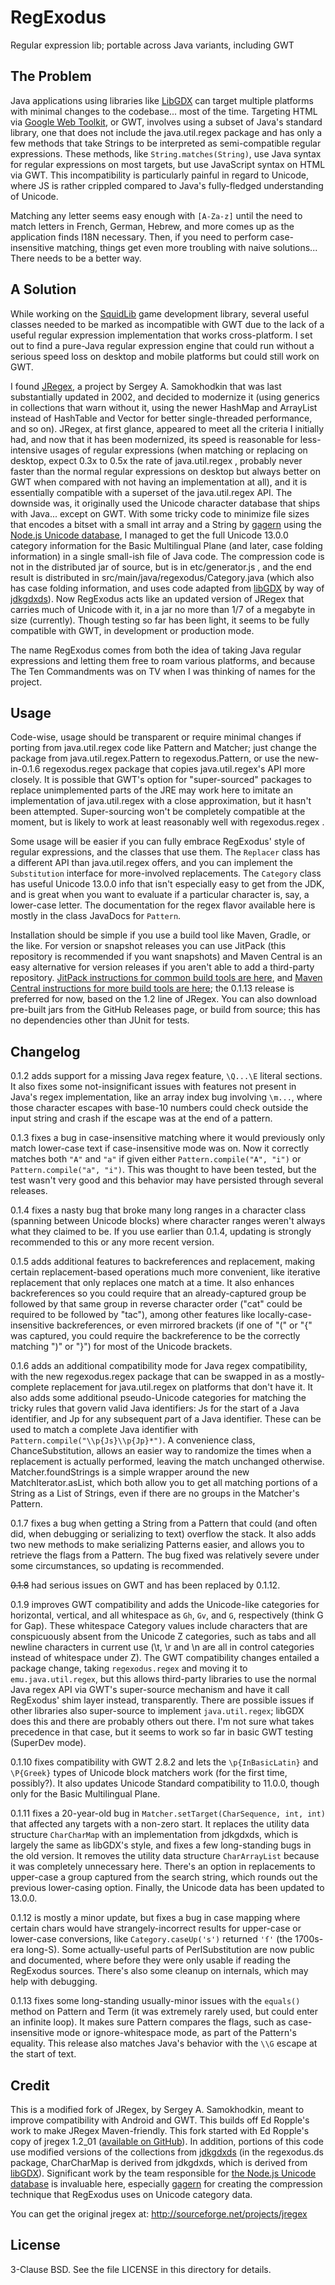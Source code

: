 # RegExodus
Regular expression lib; portable across Java variants, including GWT

## The Problem

Java applications using libraries like [LibGDX](https://libgdx.badlogicgames.com/)
can target multiple platforms with minimal changes to the codebase... most of the
time. Targeting HTML via [Google Web Toolkit](http://www.gwtproject.org/), or GWT,
involves using a subset of Java's standard library, one that does not include the
java.util.regex package and has only a few methods that take Strings to be interpreted
as semi-compatible regular expressions. These methods, like `String.matches(String)`,
use Java syntax for regular expressions on most targets, but use JavaScript syntax on
HTML via GWT. This incompatibility is particularly painful in regard to Unicode,
where JS is rather crippled compared to Java's fully-fledged understanding of Unicode.

Matching any letter seems easy enough with `[A-Za-z]` until the need to match letters
in French, German, Hebrew, and more comes up as the application finds I18N necessary.
Then, if you need to perform case-insensitive matching, things get even more troubling
with naive solutions... There needs to be a better way.

## A Solution

While working on the [SquidLib](https://github.com/SquidPony/SquidLib) game development
library, several useful classes needed to be marked as incompatible with GWT due to
the lack of a useful regular expression implementation that works cross-platform.
I set out to find a pure-Java regular expression engine that could run without a serious
speed loss on desktop and mobile platforms but could still work on GWT.

I found [JRegex](http://sourceforge.net/projects/jregex), a project by Sergey A.
Samokhodkin that was last substantially updated in 2002, and decided to modernize
it (using generics in collections that warn without it, using the newer HashMap and
ArrayList instead of HashTable and Vector for better single-threaded performance, and
so on). JRegex, at first glance, appeared to meet all the criteria I initially had, and
now that it has been modernized, its speed is reasonable for less-intensive usages of
regular expressions (when matching or replacing on desktop, expect 0.3x to 0.5x the rate
of java.util.regex , probably never faster than the normal regular expressions on desktop
but always better on GWT when compared with not having an implementation at all), and it
is essentially compatible with a superset of the java.util.regex API. The downside was,
it originally used the Unicode character database that ships with Java... except on GWT.
With some tricky code to minimize file sizes that encodes a bitset with a small int array
and a String by [gagern](https://gist.github.com/gagern/89db1179766a702c564d) using the
[Node.js Unicode database](https://github.com/mathiasbynens/node-unicode-data), I managed
to get the full Unicode 13.0.0 category information for the Basic Multilingual Plane (and
later, case folding information) in a single small-ish file of Java code. The compression
code is not in the distributed jar of source, but is in etc/generator.js , and the end
result is distributed in src/main/java/regexodus/Category.java (which also has case
folding information, and uses code adapted from [libGDX](https://github.com/libgdx/libgdx)
by way of [jdkgdxds](https://github.com/tommyettinger/jdkgdxds)). Now RegExodus acts like
an updated version of JRegex that carries much of Unicode with it, in a jar no more than
1/7 of a megabyte in size (currently). Though testing so far has been light, it seems to be
fully compatible with GWT, in development or production mode.

The name RegExodus comes from both the idea of taking Java regular expressions and
letting them free to roam various platforms, and because The Ten Commandments was on TV
when I was thinking of names for the project.

## Usage

Code-wise, usage should be transparent or require minimal changes if porting from
java.util.regex code like Pattern and Matcher; just change the package from
java.util.regex.Pattern to regexodus.Pattern, or use the new-in-0.1.6 regexodus.regex
package that copies java.util.regex's API more closely. It is possible that GWT's option
for "super-sourced" packages to replace unimplemented parts of the JRE may work here
to imitate an implementation of java.util.regex with a close approximation, but it
hasn't been attempted. Super-sourcing won't be completely compatible at the moment,
but is likely to work at least reasonably well with regexodus.regex .

Some usage will be easier if you can fully embrace RegExodus' style of regular
expressions, and the classes that use them. The `Replacer` class has a different API
than java.util.regex offers, and you can implement the `Substitution` interface for
more-involved replacements. The `Category` class has useful Unicode 13.0.0 info that
isn't especially easy to get from the JDK, and is great when you want to evaluate if
a particular character is, say, a lower-case letter. The documentation for the regex
flavor available here is mostly in the class JavaDocs for `Pattern`.

Installation should be simple if you use a build tool like Maven, Gradle, or the like.
For version or snapshot releases you can use JitPack (this repository is recommended
if you want snapshots) and Maven Central is an easy alternative for
version releases if you aren't able to add a third-party repository.
[JitPack instructions for common build tools are here](https://jitpack.io/#tommyettinger/RegExodus),
and [Maven Central instructions for more build tools are
here](http://search.maven.org/#artifactdetails%7Ccom.github.tommyettinger%7Cregexodus%7C0.1.13%7Cjar);
the 0.1.13 release is preferred for now, based on the 1.2 line of JRegex. You can
also download pre-built jars from the GitHub Releases page, or build from
source; this has no dependencies other than JUnit for tests.

## Changelog

0.1.2 adds support for a missing Java regex feature, `\Q...\E` literal sections.
It also fixes some not-insignificant issues with features not present in Java's
regex implementation, like an array index bug involving `\m...`, where those
character escapes with base-10 numbers could check outside the input string and
crash if the escape was at the end of a pattern.

0.1.3 fixes a bug in case-insensitive matching where it would previously only
match lower-case text if case-insensitive mode was on. Now it correctly matches
both `"A"` and `"a"` if given either `Pattern.compile("A", "i")` or
`Pattern.compile("a", "i")`. This was thought to have been tested, but the test
wasn't very good and this behavior may have persisted through several releases.

0.1.4 fixes a nasty bug that broke many long ranges in a character class
(spanning between Unicode blocks) where character ranges weren't always what
they claimed to be. If you use earlier than 0.1.4, updating is strongly
recommended to this or any more recent version.

0.1.5 adds additional features to backreferences and replacement, making certain
replacement-based operations much more convenient, like iterative replacement
that only replaces one match at a time. It also enhances backreferences so you
could require that an already-captured group be followed by that same group in
reverse character order ("cat" could be required to be followed by "tac"), among
other features like locally-case-insensitive backreferences, or even mirrored
brackets (if one of "(" or "{" was captured, you could require the backreference
to be the correctly matching ")" or "}") for most of the Unicode brackets.

0.1.6 adds an additional compatibility mode for Java regex compatibility, with
the new regexodus.regex package that can be swapped in as a mostly-complete
replacement for java.util.regex on platforms that don't have it. It also adds
some additional pseudo-Unicode categories for matching the tricky rules that
govern valid Java identifiers:  Js for the *s*tart of a Java identifier, and Jp
for any subsequent *p*art of a Java identifier. These can be used to match a
complete Java identifier with `Pattern.compile("\\p{Js}\\p{Jp}*")`. A convenience
class, ChanceSubstitution, allows an easier way to randomize the times when
a replacement is actually performed, leaving the match unchanged otherwise.
Matcher.foundStrings is a simple wrapper around the new MatchIterator.asList,
which both allow you to get all matching portions of a String as a List of
Strings, even if there are no groups in the Matcher's Pattern.

0.1.7 fixes a bug when getting a String from a Pattern that could (and often did,
when debugging or serializing to text) overflow the stack. It also adds two new
methods to make serializing Patterns easier, and allows you to retrieve the flags
from a Pattern. The bug fixed was relatively severe under some circumstances, so
updating is recommended.

~~0.1.8~~ had serious issues on GWT and has been replaced by 0.1.12.

0.1.9 improves GWT compatibility and adds the Unicode-like categories for
horizontal, vertical, and all whitespace as `Gh`, `Gv`, and `G`, respectively
(think G for Gap). These whitespace Category values include characters that are
conspicuously absent from the Unicode Z categories, such as tabs and all newline
characters in current use (\t, \r and \n are all in control categories instead of
whitespace under Z). The GWT compatibility changes entailed a package change,
taking `regexodus.regex` and moving it to `emu.java.util.regex`, but this allows
third-party libraries to use the normal Java regex API via GWT's super-source
mechanism and have it call RegExodus' shim layer instead, transparently. There
are possible issues if other libraries also super-source to implement
`java.util.regex`; libGDX does this and there are probably others out there.
I'm not sure what takes precedence in that case, but it seems to work so far in
basic GWT testing (SuperDev mode).

0.1.10 fixes compatibility with GWT 2.8.2 and lets the `\p{InBasicLatin}` and
`\P{Greek}` types of Unicode block matchers work (for the first time, possibly?).
It also updates Unicode Standard compatibility to 11.0.0, though only for the
Basic Multilingual Plane.

0.1.11 fixes a 20-year-old bug in `Matcher.setTarget(CharSequence, int, int)`
that affected any targets with a non-zero start. It replaces the utility data
structure `CharCharMap` with an implementation from jdkgdxds, which is largely
the same as libGDX's style, and fixes a few long-standing bugs in the old
version. It removes the utility data structure `CharArrayList` because it was
completely unnecessary here. There's an option in replacements to upper-case a
group captured from the search string, which rounds out the previous lower-casing
option. Finally, the Unicode data has been updated to 13.0.0.

0.1.12 is mostly a minor update, but fixes a bug in case mapping where certain
chars would have strangely-incorrect results for upper-case or lower-case
conversions, like `Category.caseUp('s')` returned `'ſ'` (the 1700s-era long-S).
Some actually-useful parts of PerlSubstitution are now public and documented,
where before they were only usable if reading the RegExodus sources. There's
also some cleanup on internals, which may help with debugging.

0.1.13 fixes some long-standing usually-minor issues with the `equals()` method
on Pattern and Term (it was extremely rarely used, but could enter an infinite
loop). It makes sure Pattern compares the flags, such as case-insensitive
mode or ignore-whitespace mode, as part of the Pattern's equality. This release
also matches Java's behavior with the `\\G` escape at the start of text.

## Credit

This is a modified fork of JRegex, by Sergey A. Samokhodkin, meant to improve
compatibility with Android and GWT. This builds off Ed Ropple's work to make
JRegex Maven-friendly. This fork started with Ed Ropple's copy of jregex 1.2_01
([available on GitHub](https://github.com/eropple/jregex)). In addition, portions
of this code use modified versions of the collections from
[jdkgdxds](https://github.com/tommyettinger/jdkgdxds) (in the regexodus.ds package,
CharCharMap is derived from jdkgdxds, which is derived from
[libGDX](https://github.com/libgdx/libgdx)). Significant work by the team
responsible for [the Node.js Unicode database](https://github.com/mathiasbynens/node-unicode-data)
is invaluable here, especially [gagern](https://github.com/gagern) for creating
the compression technique that RegExodus uses on Unicode category data.

You can get the original jregex at: http://sourceforge.net/projects/jregex

## License

3-Clause BSD. See the file LICENSE in this directory for details.
